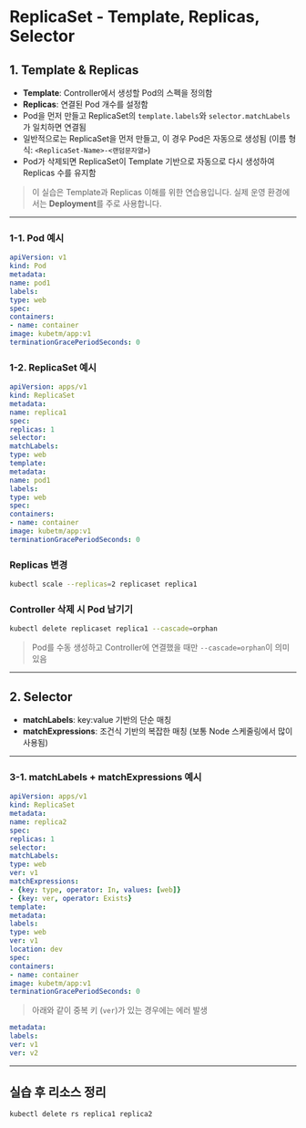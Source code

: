 # ReplicaSet - Template, Replicas, Selector
## 1. Template & Replicas
- **Template**: Controller에서 생성할 Pod의 스펙을 정의함
- **Replicas**: 연결된 Pod 개수를 설정함
- Pod을 먼저 만들고 ReplicaSet의 `template.labels`와 `selector.matchLabels`가 일치하면 연결됨
- 일반적으로는 ReplicaSet을 먼저 만들고, 이 경우 Pod은 자동으로 생성됨 (이름 형식: `<ReplicaSet-Name>-<랜덤문자열>`)
- Pod가 삭제되면 ReplicaSet이 Template 기반으로 자동으로 다시 생성하여 Replicas 수를 유지함
> 이 실습은 Template과 Replicas 이해를 위한 연습용입니다. 실제 운영 환경에서는 **Deployment**를 주로 사용합니다.
---
### 1-1. Pod 예시
```yaml
apiVersion: v1
kind: Pod
metadata:
name: pod1
labels:
type: web
spec:
containers:
- name: container
image: kubetm/app:v1
terminationGracePeriodSeconds: 0
```
### 1-2. ReplicaSet 예시
```yaml
apiVersion: apps/v1
kind: ReplicaSet
metadata:
name: replica1
spec:
replicas: 1
selector:
matchLabels:
type: web
template:
metadata:
name: pod1
labels:
type: web
spec:
containers:
- name: container
image: kubetm/app:v1
terminationGracePeriodSeconds: 0
```
### Replicas 변경
```bash
kubectl scale --replicas=2 replicaset replica1
```
### Controller 삭제 시 Pod 남기기
```bash
kubectl delete replicaset replica1 --cascade=orphan
```
> Pod를 수동 생성하고 Controller에 연결했을 때만 `--cascade=orphan`이 의미 있음
---
## 2. Selector
- **matchLabels**: key:value 기반의 단순 매칭
- **matchExpressions**: 조건식 기반의 복잡한 매칭 (보통 Node 스케줄링에서 많이 사용됨)
---
### 3-1. matchLabels + matchExpressions 예시
```yaml
apiVersion: apps/v1
kind: ReplicaSet
metadata:
name: replica2
spec:
replicas: 1
selector:
matchLabels:
type: web
ver: v1
matchExpressions:
- {key: type, operator: In, values: [web]}
- {key: ver, operator: Exists}
template:
metadata:
labels:
type: web
ver: v1
location: dev
spec:
containers:
- name: container
image: kubetm/app:v1
terminationGracePeriodSeconds: 0
```
> 아래와 같이 중복 키 (`ver`)가 있는 경우에는 에러 발생
```yaml
metadata:
labels:
ver: v1
ver: v2
```
---
## 실습 후 리소스 정리
```bash
kubectl delete rs replica1 replica2
```

